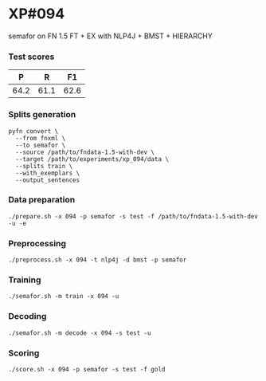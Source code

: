 # XP\#094

semafor on FN 1.5 FT + EX with NLP4J + BMST + HIERARCHY

### Test scores
| P | R | F1 |
| --- | --- | --- |
| 64.2 | 61.1 | 62.6 |

### Splits generation
```
pyfn convert \
  --from fnxml \
  --to semafor \
  --source /path/to/fndata-1.5-with-dev \
  --target /path/to/experiments/xp_094/data \
  --splits train \
  --with_exemplars \
  --output_sentences
```

### Data preparation
```
./prepare.sh -x 094 -p semafor -s test -f /path/to/fndata-1.5-with-dev -u -e
```

### Preprocessing
```
./preprocess.sh -x 094 -t nlp4j -d bmst -p semafor
```

### Training
```
./semafor.sh -m train -x 094 -u
```

### Decoding
```
./semafor.sh -m decode -x 094 -s test -u
```

### Scoring
```
./score.sh -x 094 -p semafor -s test -f gold
```
